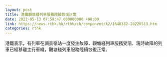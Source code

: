 ```yaml
---
layout: post
title: 港鐵觀塘綫列車服務陸續恢復正常
date: 2022-05-13 07:59:47.000000000 +08:00
link: https://news.rthk.hk/rthk/ch/component/k2/1648332-20220513.htm
categories: rthk
---
```


港鐵表示，有列車在調景嶺站一度發生故障，觀塘綫列車服務受阻，現時故障的列車已經移離主行車綫，觀塘綫列車服務陸續恢復正常。
